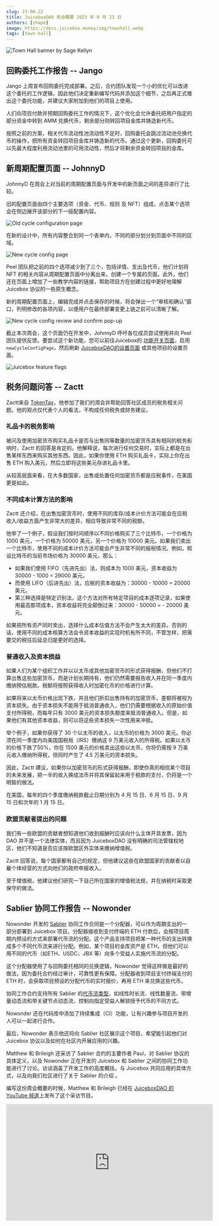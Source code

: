 ```yaml
---
slug: 23-08-22
title: JuiceboxDAO 周会概要 2023 年 8 月 23 日
authors: [zhape]
image: https://docs.juicebox.money/img/townhall.webp
tags: [town-hall]
---
```


![Town Hall banner by Sage Kellyn](https://docs.juicebox.money/img/townhall.webp)

## 回购委托工作报告 -- Jango

Jango 上周宣布回购委托完成部署。之后，合约团队发现一个小的优化可以改进这个委托的工作逻辑，因此他们决定重新编写代码并添加这个细节，之后再正式推出这个委托功能，并建议大家附加到他们的项目上使用。

人们向项目付款并预期回购委托工作的情况下，这个优化会允许委托把用户指定的部分资金中转到 AMM 兑换代币，剩余部分则转回项目金库并铸造新代币。

按照之前的方案，相关代币流动性池流动性不足时，回购委托会跳过流动池兑换代币的操作，把所有资金转回项目金库并铸造新的代币。通过这个更新，回购委托可以先最大程度利用流动池里的可用流动性，然后才将剩余资金转回项目的金库。

## 新周期配置页面 -- JohnnyD

JohnnyD 在周会上对当前的周期配置页面与开发中的新页面之间的差异进行了比较。

旧的配置页面由四个主要选项（资金、代币、规则 及 NFT）组成，点击某个选项会在侧边展开该部分的下一级配置内容。

![Old cycle configuration page](cycle_config_old.png)



在新的设计中，所有内容整合到同一个表单内，不同的部分划分到页面中不同的区域。

![New cycle config page](cycle_config_new.png)

Peel 团队把之前的四个选项减少到了三个，包括详情、支出及代币，他们计划将 NFT 的相关内容从周期配置页面中分离出来，创建一个专属的页面。此外，他们还在页面上增加了一些教学内容的链接，帮助项目方在创建过程中更好地理解 Juicebox 协议的一些原生概念。

新的周期配置页面上，编辑完成并点击保存的时候，将会弹出一个“审核和确认”窗口，列明修改的各项内容，以便用户在最终部署变更上链之前可以清晰了解。

![New cycle config review and confirm pop-up](cycle_config_popup.png)

截止本次周会，这个页面仍在开发中，JohnnyD 呼吁各位成员尝试使用并向 Peel 团队提供反馈。要尝试这个新功能，您可以前往Juicebox的 [功能开关页面](https://juicebox.money/experimental/flags)，启用`newCycleConfigPage`，然后刷新 [JuiceboxDAO的设置页面](https://juicebox.money/@juicebox/settings/cycle) 或其他项目的设置页面。

![Juicebox feature flags](jb_feature_flags.png)

## 税务问题问答 -- Zactt

Zactt来自 [TokenTax](https://tokentax.co/)，他参加了我们的周会并帮助回答社区成员的税务相关问题。他的观点仅代表个人的看法，不构成任何税务或财务建议。

### 礼品卡的税务影响

被问及使用加密货币购买礼品卡是否与出售同等数量的加密货币具有相同的税务影响时，Zactt 的回答是肯定的。他解释说，每次进行任何交易时，实际上都是在出售某样东西来购买其他东西。因此，如果你使用 ETH 购买礼品卡，实际上你在出售 ETH 购入美元，然后立即将这些美元存进礼品卡里。

从较高层面来看，在大多数国家，出售或处置任何加密货币都是应税事件，在美国更是如此。

### 不同成本计算方法的影响

Zactt 还介绍，在出售加密货币时，使用不同的库存/成本计价方法可能会在应税收入/收益方面产生非常大的差异，相应导致非常不同的税额。

他举了一个例子，假设我们按时间顺序以不同价格购买了三个比特币，一个价格为 1000 美元，一个价格为 50000 美元，另一个价格为 10000 美元。如果我们卖出一个比特币，使用不同的成本计价方法可能会产生非常不同的报税情况。例如，假设比特币的当前市场价格为 30000 美元，那么：

- 如果我们使用 FIFO（先进先出）法，则成本为 1000 美元，资本收益为 30000 - 1000 = 29000 美元。
- 而使用 LIFO（后进先出）法，应税的资本收益为：30000 - 10000 = 20000 美元。
- 第三种选择是特定识别法，这个方法对所有特定项目的成本逐项记录，如果使用最高那项成本，资本收益将完全颠倒过来：30000 - 50000 = - 20000 美元。

如果把所有资产同时卖出，选择什么成本估值方法不会产生太大的差异。否则的话，使用不同的成本核算方法会令资本收益的实现时机有所不同，不管怎样，把需要交的税往后延总归是更好的选择。

### 普通收入及资本损益

如果人们为某个组织工作并以以太币或其他加密货币的形式获得报酬，但他们不打算出售这些加密货币，而是计划长期持有，他们仍然需要报告收入并在同一季度内缴纳预估税款。税额将按照获得收入时加密化币的价格进行计算。

如果将来以太币价格出现下跌，并且他们折扣出售持有的加密货币，差额将被视为资本损失。由于资本损失不能用于抵消普通收入，他们仍需要根据收入的原始价值支付所得税，而每年只有 3000 美元的资本损失额度来抵消普通收入。但是，如果他们有其他资本收益，则可以将这些资本损失一次性用来冲抵。

举个例子，如果你获得了 30 个以太币的收入，以太币的价格为 3000 美元。你必须在同一季度内向美国国税局（IRS）缴纳这 9 万美元收入的所得税。如果以太币的价格下跌了50%，你在 1500 美元的价格卖出这些以太币，你将仍需按 9 万美元收入缴纳所得税，但同时产生了 4.5 万美元的资本损失。

因此，Zactt 建议，如果你以加密货币的形式获得报酬，即使你真的相信某个项目的未来发展，把一半的收入换成法币并将其保留起来用于税款的支付，仍将是一个明智的做法。

在美国，每年的四个季度缴纳税款截止日期分别为 4 月 15 日、6 月 15 日、9 月 15 日和次年的 1 月 15 日。

### 欧盟贡献者提出的问题

我们有一些欧盟的贡献者想知道他们收到报酬时应该向什么主体开具发票，因为 DAO 并不是一个法律实体，而且因为 JuiceboxDAO 没有明确的司法管辖权地区，他们不知道是否应该按欧盟区外实体来缴纳增值税。

Zactt 回答说，每个国家都有自己的规定，但他建议这些在欧盟国家的贡献者以自雇个体经营的方式向他们的政府申报收入。

至于增值税，他建议他们研究一下自己所在国家的增值税法规，并在纳税时采取更保守的做法。

## Sablier 协同工作报告 -- Nowonder

Nowonder 开发的 [Sablier](https://sablier.com/) 协同工作合同是一个分配器，可以作为周期支出的一部分部署到  Juicebox 项目。分配器接收到支付终端的 ETH 付款后，会按项目周期内预设的方式来部署代币流的分配。这个产品支持项目把某一种代币的支出转换成多个不同代币流来进行分配。例如，某个项目的金库资产是 ETH，但他们可以用不同的代币（如ETH、USDC、JBX 等）向多个受益人实施代币流的分配。

这个分配器使用了与回购委托相同的兑换逻辑，Nowonder 觉得这样做是最好的做法，因为委托合约经过审计，可靠性更有保障。分配器收到项目支付终端支付的 ETH 时，会获取项目预设的分配代币的实时报价，再用 ETH 来兑换这些代币。

协同工作合约支持所有 Sablier 的[代币流类型](https://docs.sablier.com/concepts/protocol/stream-types)，如线性时长流、线性数量流、带增量动态流和带关键节点动态流，控制向指定受益人解锁授予代币的不同方式。

Nowonder 还在代码库中添加了持续集成（CI）功能，让有兴趣参与项目开发的人可以一起进行合作。

最后，Nowonder 表示他还将向 Sablier 社区展示这个项目，希望能引起他们对 Juicebox 协议以及如何在社区内开展应用的兴趣。

Matthew 和 Brileigh 还采访了 Sablier 合约的主要作者 Paul，对 Sablier 协议的具体定义，以及 Nowonder 正在开发的 Juicebox 和 Sablier 之间的协同工作功能进行了讨论。访谈涵盖了开发工作的高度概括，与 Juicebox 共同应用的具体方式，以及向我们社区进行了关于 Sablier 的介绍 。

编写这份周会概要的时候，Matthew 和 Brileigh 已经在 [JuiceboxDAO 的 YouTube 频道](https://www.youtube.com/@JuiceboxDAO)上发布了这个采访节目。

<iframe width="560" height="315" src="https://www.youtube.com/embed/2Pq6u4JgSf4?si=M-2BJ1xRbKltAsXA" title="YouTube video player" frameborder="0" allow="accelerometer; autoplay; clipboard-write; encrypted-media; gyroscope; picture-in-picture; web-share" allowfullscreen></iframe>





